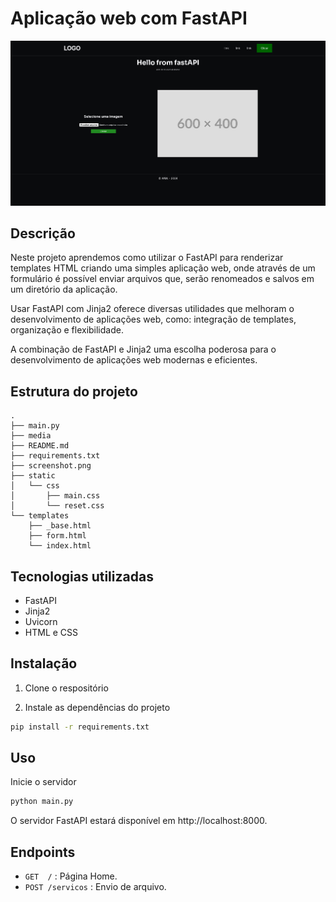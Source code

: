 # Aplicação web com FastAPI
![image](screenshot.png)

## Descrição
Neste projeto aprendemos como utilizar o FastAPI para renderizar templates HTML criando uma simples aplicação web, onde através de um formulário é possível enviar arquivos que, serão renomeados e salvos em um diretório da aplicação.

Usar FastAPI com Jinja2 oferece diversas utilidades que melhoram o desenvolvimento de aplicações web, como: integração de templates, organização e flexibilidade.

A combinação de FastAPI e Jinja2 uma escolha poderosa para o desenvolvimento de aplicações web modernas e eficientes.

## Estrutura do projeto
```
.
├── main.py
├── media
├── README.md
├── requirements.txt
├── screenshot.png
├── static
│   └── css
│       ├── main.css
│       └── reset.css
└── templates
    ├── _base.html
    ├── form.html
    └── index.html
```

## Tecnologias utilizadas
- FastAPI
- Jinja2
- Uvicorn
- HTML e CSS

## Instalação
1. Clone o respositório

2. Instale as dependências do projeto
```bash
pip install -r requirements.txt
```
## Uso
Inicie o servidor
```bash
python main.py
```
O servidor FastAPI estará disponível em http://localhost:8000.

## Endpoints
- `GET  /` : Página Home.
- `POST /servicos` : Envio de arquivo.




